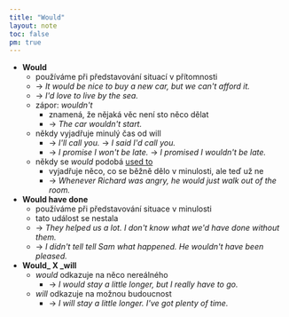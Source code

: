 ```yaml
---
title: "Would"
layout: note
toc: false
pm: true
---
```

- **Would**
    - používáme při představování situací v přítomnosti
    - -> _It would be nice to buy a new car, but we can't afford it._
    - -> _I'd love to live by the sea._
    - zápor: _wouldn't_
        - znamená, že nějaká věc není sto něco dělat
        - -> _The car wouldn't start._
    - někdy vyjadřuje minulý čas od will
        - -> _I'll call you._ -> _I said I'd call you._
        - -> _I promise I won't be late._ -> _I promised I wouldn't be late._
    - někdy se _would_ podobá [used to](/notes/research/english/used-to)
        - vyjadřuje něco, co se běžně dělo v minulosti, ale teď už ne
        - -> _Whenever Richard was angry, he would just walk out of the room._
- **Would have done**
    - používáme při představování situace v minulosti
    - tato událost se nestala
    - -> _They helped us a lot. I don't know what we'd have done without them._
    - -> _I didn't tell tell Sam what happened. He wouldn't have been pleased._
- **Would_ X _will**
    - _would_ odkazuje na něco nereálného
        - -> _I would stay a little longer, but I really have to go._
    - _will_ odkazuje na možnou budoucnost
        - -> _I will stay a little longer. I've got plenty of time._
